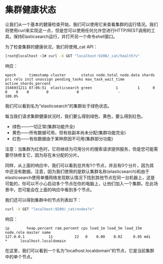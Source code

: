 # 集群健康状态

让我们从一个基本的健康检查开始，我们可以使用它来查看集群的运行情况。我们将使用curl来实现这一点，但是您可以使用任何允许您进行HTTP/REST调用的工具。保持Elasticsearch运行，并打开另一个命令shell窗口。

为了检查集群的健康状况，我们将使用\_cat API：

```bash
[root@localhost ~]# curl -X GET "localhost:9200/_cat/health?v"
```

响应：

```text
epoch      timestamp cluster       status node.total node.data shards pri relo init unassign pending_tasks max_task_wait_time active_shards_percent
1546931211 07:06:51  elasticsearch green           1         1      0   0    0    0        0             0                  -                100.0%
```

我们可以看到名为“elasticsearch”的集群处于绿色状态。

每当我们请求集群健康状况时，我们要么得到绿色、黄色，要么得到红色。

* 绿色——一切正常\(集群功能齐全\)
* 黄色——所有数据可用，但有些副本尚未分配\(集群功能完全\)
* 红色——有些数据由于某种原因不可用\(集群部分功能\)

注意：当集群为红色时，它将继续为可用分片的搜索请求提供服务，但是您可能需要尽快修复它，因为存在未分配的分片。

同样，从上面的响应中，我们可以看到总共有1个节点，并且有0个分片，因为其中还没有数据。注意，因为我们使用的是默认集群名称\(elasticsearch\)和由于elasticsearch使用单播网络发现默认情况下找到其他节点在同一台机器上，这是可能的，你可以不小心启动多个节点在你的电脑上，让他们加入一个集群。在此场景中，您可能会在上面的响应中看到多个节点。

我们还可以得到集群中的节点列表如下：

```bash
curl -X GET "localhost:9200/_cat/nodes?v"
```

响应：

```text
ip        heap.percent ram.percent cpu load_1m load_5m load_15m node.role master name
127.0.0.1           11          22   0    0.00    0.02     0.05 mdi       *      localhost.localdomain
```

在这里，我们可以看到一个名为“localhost.localdomain”的节点，它是当前集群中的单个节点。

